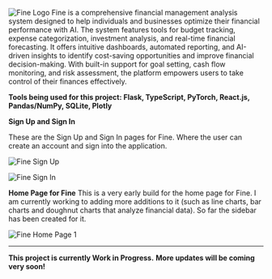 ![Fine Logo](https://github.com/user-attachments/assets/d65eaa48-93fc-4941-a434-a74f9f707d93)
Fine is a comprehensive financial management analysis system designed to help individuals and businesses optimize their financial performance with AI. The system features tools for budget tracking, expense categorization, investment analysis, and real-time financial forecasting. It offers intuitive dashboards, automated reporting, and AI-driven insights to identify cost-saving opportunities and improve financial decision-making. With built-in support for goal setting, cash flow monitoring, and risk assessment, the platform empowers users to take control of their finances effectively.

**Tools being used for this project: Flask, TypeScript, PyTorch, React.js, Pandas/NumPy, SQLite, Plotly**

**Sign Up and Sign In**

These are the Sign Up and Sign In pages for Fine. Where the user can create an account and sign into the application.

![Fine Sign Up](https://github.com/user-attachments/assets/ff207500-565f-4c8c-8cb4-8d85f6653ffd)

![Fine Sign In](https://github.com/user-attachments/assets/247ac826-0430-4253-86b7-e7fe1cd60cfa)

**Home Page for Fine**
This is a very early build for the home page for Fine. I am currently working to adding more additions to it (such as line charts, bar charts and doughnut charts that analyze financial data). So far the sidebar has been created for it.

![Fine Home Page 1](https://github.com/user-attachments/assets/3283028e-8407-408f-bb5c-21c15205d8ca)


----------------------------------------------------------------------------
**This project is currently Work in Progress.**
**More updates will be coming very soon!**
